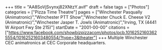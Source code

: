 +++
title = "AA8SoVjSvynxj82XNtzY.avif"
draft = false
tags = ["Photos"]
categories = ["Pizza Time Theatre"]
pages = ["Winchester Pasqually (Animatronic)","Winchester PTT Show","Winchester Chuck E. Cheese V2 (Animatronic)","Winchester Jasper T. Jowls (Animatronic)","Irving, TX (4441 W Airport Fwy Ste 215)"]
startDate = "2001-00-00"
citations = ["https://www.facebook.com/showbizpizzacom/photos/pcb.10162521603625554/10162521603480554/?type=3&theater"]
+++
Multiple Winchester CEC animatronics at CEC Corporate headquarters.
